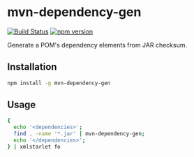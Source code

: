mvn-dependency-gen
====

[![Build Status](https://travis-ci.org/naokikimura/mvn-dependency-gen.svg?branch=master)](https://travis-ci.org/naokikimura/mvn-dependency-gen)
[![npm version](https://badge.fury.io/js/mvn-dependency-gen.svg)](https://badge.fury.io/js/mvn-dependency-gen)

Generate a POM's dependency elements from JAR checksum.

Installation
---

```bash
npm install -g mvn-dependency-gen
```

Usage
---

```bash
{
  echo '<dependencies>';
  find . -name '*.jar' | mvn-dependency-gen;
  echo '</dependencies>';
} | xmlstarlet fo
```